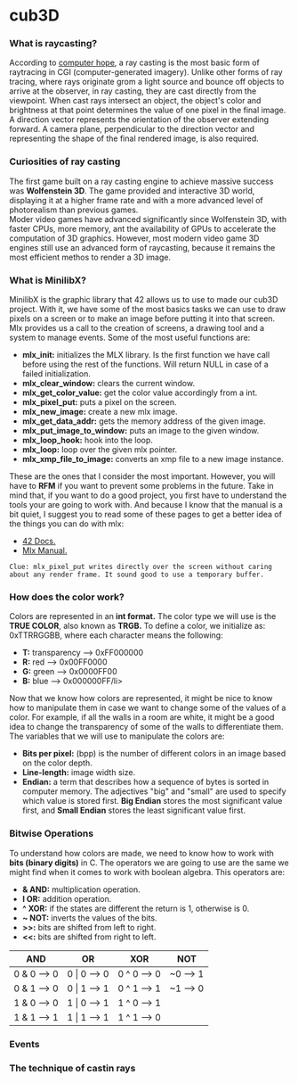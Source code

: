 # cub3D
### What is raycasting?
According to <a href="https://www.computerhope.com/jargon/r/ray-casting.htm">computer hope</a>, a ray casting is the most basic form of raytracing in CGI (computer-generated imagery). Unlike other forms of ray tracing, where rays originate grom a light source and bounce off objects to arrive at the observer, in ray casting, they are cast directly from the viewpoint. When cast rays intersect an object, the object's color and brightness at that point determines the value of one pixel in the final image.<br>
A direction vector represents the orientation of the observer extending forward. A camera plane, perpendicular to the direction vector and representing the shape of the final rendered image, is also required.

### Curiosities of ray casting
The first game built on a ray casting engine to achieve massive success was <b>Wolfenstein 3D</b>. The game provided and interactive 3D world, displaying it at a higher frame rate and with a more advanced level of photorealism than previous games.<br>
Moder video games have advanced significantly since Wolfenstein 3D, with faster CPUs, more memory, ant the availability of GPUs to accelerate the computation of 3D graphics. However, most modern video game 3D engines still use an advanced form of raycasting, because it remains the most efficient methos to render a 3D image.

### What is MinilibX?
MinilibX is the graphic library that 42 allows us to use to made our cub3D project. With it, we have some of the most basics tasks we can use to draw pixels on a screen or to make an image before putting it into that screen. Mlx provides us a call to the creation of screens, a drawing tool and a system to manage events. Some of the most useful functions are:
<ul>
  <li><b>mlx_init:</b> initializes the MLX library. Is the first function we have call before using the rest of the functions. Will return NULL in case of a failed initialization.</li>
  <li><b>mlx_clear_window:</b> clears the current window.</li>
  <li><b>mlx_get_color_value:</b> get the color value accordingly from a int.</li>
  <li><b>mlx_pixel_put:</b> puts a pixel on the screen.</li>
  <li><b>mlx_new_image:</b> create a new mlx image.</li>
  <li><b>mlx_get_data_addr:</b> gets the memory address of the given image.</li>
  <li><b>mlx_put_image_to_window:</b> puts an image to the given window.</li>
  <li><b>mlx_loop_hook:</b> hook into the loop.</li>
  <li><b>mlx_loop:</b> loop over the given mlx pointer.</li>
  <li><b>mlx_xmp_file_to_image:</b> converts an xmp file to a new image instance.</li>
</ul>
These are the ones that I consider the most important. However, you will have to <b>RFM</b> if you want to prevent some problems in the future. Take in mind that, if you want to do a good project, you first have to understand the tools your are going to work with. And because I know that the manual is a bit quiet, I suggest you to read some of these pages to get a better idea of the things you can do with mlx:
<ul>
  <li><a href="https://harm-smits.github.io/42docs/libs/minilibx">42 Docs.</a></li>
  <li><a href="https://qst0.github.io/ft_libgfx/man_mlx.html">Mlx Manual.</a></li>
</ul>

    Clue: mlx_pixel_put writes directly over the screen without caring about any render frame. It sound good to use a temporary buffer.

### How does the color work?
Colors are represented in an <b>int format.</b> The color type we will use is the <b>TRUE COLOR</b>, also known as <b>TRGB.</b> To define a color, we initialize as: 0xTTRRGGBB, where each character means the following:
<ul>
  <li><b>T:</b> transparency --> 0xFF000000</li>
  <li><b>R:</b> red --> 0x00FF0000</li>
  <li><b>G:</b> green --> 0x0000FF00</li>
  <li><b>B:</b> blue --> 0x000000FF/li>
</ul>
Now that we know how colors are represented, it might be nice to know how to manipulate them in case we want to change some of the values of a color. For example, if all the walls in a room are white, it might be a good idea to change the transparency of some of the walls to differentiate them. The variables that we will use to manipulate the colors are:
<ul>
  <li><b>Bits per pixel:</b> (bpp) is the number of different colors in an image based on the color depth.</li>
  <li><b>Line-length:</b> image width size.</li>
  <li><b>Endian:</b> a term that describes how a sequence of bytes is sorted in computer memory. The adjectives "big" and "small" are used to specify which value is stored first. <b>Big Endian</b> stores the most significant value first, and <b>Small Endian</b> stores the least significant value first.</li>
</ul>

### Bitwise Operations
To understand how colors are made, we need to know how to work with <b>bits (binary digits)</b> in C. The operators we are going to use are the same we might find when it comes to work with boolean algebra. This operators are:
<ul>
  <li><b>& AND:</b> multiplication operation.</li>
  <li><b>I OR:</b> addition operation.</li>
  <li><b>^ XOR:</b> if the states are different the return is 1, otherwise is 0.</li>
  <li><b>~ NOT:</b> inverts the values of the bits.</li>
  <li><b>>>:</b> bits are shifted from left to right.</li>
  <li><b><<:</b> bits are shifted from right to left.</li>
</ul>

  AND                | OR                   | XOR                | NOT
  :----------------: | :-----------------:  | :----------------: | :-------------:
  0 & 0 --> 0        | 0 \| 0 --> 0         | 0 ^ 0 --> 0        | ~0 --> 1
  0 & 1 --> 0        | 0 \| 1 --> 1         | 0 ^ 1 --> 1        | ~1 --> 0
  1 & 0 --> 0        | 1 \| 0 --> 1         | 1 ^ 0 --> 1        |
  1 & 1 --> 1        | 1 \| 1 --> 1         | 1 ^ 1 --> 0        |

### Events


### The technique of castin rays
